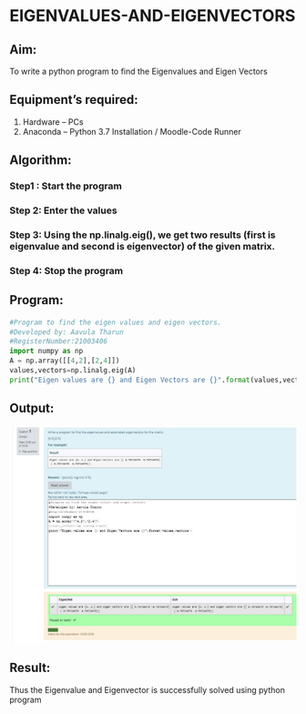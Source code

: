 # EIGENVALUES-AND-EIGENVECTORS
## Aim:
To write a python program to find the Eigenvalues and Eigen Vectors
## Equipment’s required:
1. 	Hardware – PCs
2. 	Anaconda – Python 3.7 Installation / Moodle-Code Runner
## Algorithm:
### Step1 : Start the program
### Step 2: Enter the values
### Step 3: Using the np.linalg.eig(),  we get two results (first is eigenvalue and second is eigenvector) of the given matrix.
### Step 4: Stop the program

## Program:
```python
#Program to find the eigen values and eigen vectors.
#Developed by: Aavula Tharun 
#RegisterNumber:21003406
import numpy as np
A = np.array([[4,2],[2,4]])
values,vectors=np.linalg.eig(A)
print("Eigen values are {} and Eigen Vectors are {}".format(values,vectors))
```

## Output:
![output](https://github.com/AavulaTharun/EIGENVALUES-AND-EIGENVECTORS/blob/main/eigen.JPG?raw=true)
## Result:
Thus the Eigenvalue and Eigenvector is successfully solved using python program
